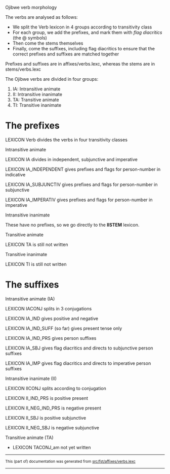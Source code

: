 
Ojibwe verb morphology                           

The verbs are analysed as follows:
* We split the Verb lexicon in 4 groups according to transitivity class
* For each group, we add the prefixes, and mark them with *flag diacritics* (the @ symbols)
* Then come the stems themselves
* Finally, come the suffixes, including flag diacritics
to ensure that the correct prefixes and suffixes are matched together

Prefixes and suffixes are in affixes/verbs.lexc, whereas
the stems are in stems/verbs.lexc

The Ojibwe verbs are divided in four groups:

1. IA: Intransitive animate
1. II: Intransitive inanimate
1. TA: Transitive animate
1. TI: Transitive inanimate

# The prefixes

LEXICON Verb  divides the verbs in four transitivity classes

Intransitive animate

LEXICON IA    divides in independent, subjunctive and imperative

LEXICON IA_INDEPENDENT    gives prefixes and flags for person-number in indicative

LEXICON IA_SUBJUNCTIV    gives prefixes and flags for person-number in subjunctive

LEXICON IA_IMPERATIV    gives prefixes and flags for person-number in imperative

Intransitive inanimate

These have no prefixes, so we go directly to the **IISTEM** lexicon.

Transitive animate

LEXICON TA   is still not written

Transitive inanimate

LEXICON TI   is still not written

# The suffixes

Intransitive animate (IA)

LEXICON IACONJ  splits in 3 conjugations

LEXICON IA_IND  gives positive and negative

LEXICON IA_IND_SUFF  (so far) gives present tense only

LEXICON IA_IND_PRS  gives person suffixes

LEXICON IA_SBJ  gives flag diacritics and directs to subjunctive person suffixes

LEXICON IA_IMP   gives flag diacritics and directs to imperative person suffixes

Intransitive inanimate (II)

LEXICON IICONJ   splits according to conjugation

LEXICON II_IND_PRS    is positive present

LEXICON II_NEG_IND_PRS   is negative present

LEXICON II_SBJ    is positive subjunctive

LEXICON II_NEG_SBJ    is negative subjunctive

Transitive animate (TA)

* LEXICON TACONJ_am   not yet written

* * *

<small>This (part of) documentation was generated from [src/fst/affixes/verbs.lexc](https://github.com/giellalt/lang-ciw/blob/main/src/fst/affixes/verbs.lexc)</small>

---

